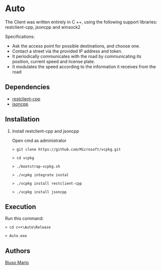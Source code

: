 # Auto

The Client was written entirely in C ++, using the following support libraries: restclient-cpp, jsoncpp and winsock2

Specifications:

- Ask the access point for possible destinations, and choose one.
- Contact a street via the provided IP address and token.
- It periodically communicates with the road by communicating its position, current speed and license plate.
- It modulates the speed according to the information it receives from the road

## Dependencies

* [restclient-cpp](https://github.com/mrtazz/restclient-cpp)
* [jsoncpp](https://github.com/open-source-parsers/jsoncpp)


## Installation

1) Install restclient-cpp and jsoncpp

    Open cmd as administrator

    `> git clone https://github.com/Microsoft/vcpkg.git`

    `> cd vcpkg`

    `> ./bootstrap-vcpkg.sh`

    `> ./vcpkg integrate instal`

    `> ./vcpkg install restclient-cpp`

    `> ./vcpkg install jsoncpp`


## Execution

Run this command:

`> cd c++\Auto\Release`

`> Auto.exe`


## Authors

[Biuso Mario](https://github.com/Mariobiuso)
